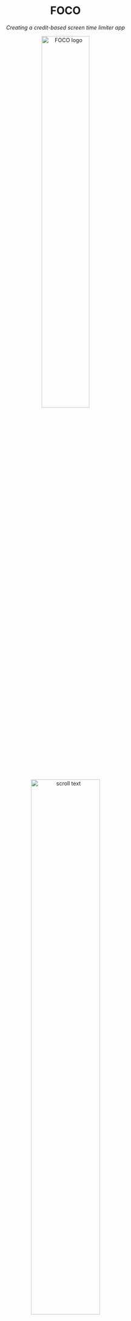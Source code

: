 <div align="center">
  <h1>FOCO</h1>
  <p><i>Creating a credit-based screen time limiter app</i></p>
</div>

<p align="center" width="100%">
  <img src="https://github.com/user-attachments/assets/abd27cd1-354c-4444-a4e4-9a6791ea4a2c" alt="FOCO logo" style="width:50%; height:auto;">
  <img src="https://github.com/user-attachments/assets/5b2ea9c0-fc97-4613-9180-8ba76ed7a04d" alt="scroll text" style="width:60%; height:auto;">
</p>

<div align="center" width="100%">
  <h2>Our Team (Group 13)</h2>

  | BUCS ID | Name            |
  | ------ | ---------------- |
  | mdc63  | Marilyn D'Costa  |
  | pm2038 | Ptolemy Morris   |
  | tp873  | Tom Pecher       |
  | dr761  | Dhru Randeria    |
  | gr553  | George Rawlinson |
</div>

# FOCO: Business Execution Report

## Table of Contents
<!-- TOC start -->
- [1. Overview of FOCO](#1-foco-overview)
  * [1.1 Our Customer](#11-customer)
  * [1.2 Customer Needs](#12-customer-needs)
  * [1.3 Value Proposition](#13-value-proposition)
  * [1.4 Meeting Customer Needs](#14-meeting-customer-needs)
  * [1.5 Unique Selling Proposition](#15-seling-proposition)
- [2. Methodology](#2-methodology)
  * [2.1. Team Roles](#21-team-roles)
  * [2.2. Agile Framework](#22-agile)
  * [2.3. Meeting Our Current Business Plan](#23-meeting-bp)
- [3. Completion](#3-completion)
  * [3.1 Website](#31-website)
  * [3.2 LinkedIn](#32-linkedin)
  * [3.3 Prototypes](#33-prototypes)
  * [3.4 Pipeline manager](#34-#pipeline)
- [4. Business Plan Progression](#4-plan-progression)
  * [4.1. Issue 1 - 2.6.2 Primary Challenges and Risks](#41-issue1)
  * [4.2. Issue 2 - 2.7 Assumptions and Risk Assessment](#42-issue2)
  * [4.3. Issue 3 - 2.2 Use Cases and Storyboarding](#43-issue3)
- [5. Raising Capital](#5-raising-capital)
- [6. Product Testing](#6-product-testing)
  * [6.1. Usability Studies](#61-user-studies)
  * [6.2. User Feedback](#62-user-feedback)
- [7. Conclusion](#7-conclusion)
- [References](#references)
- [Appendices](#appendices)
<!-- TOC end -->

<!-- TOC --><a name="1-foco-overview"></a>
## 1. Overview of FOCO
FOCO is a productivity app that implements a coin-based system to minimise screen time on reductive apps. FOCO works by giving users a specific amount of coins, which the user can then spend based on the apps they are using. At the start of the week, the user must configure the settings for the apps on their device. They can either set a negative number of coins, which is used for reductive apps, or a positive number for productive apps. The number of coins they set for an app would be the rate at which they gain or lose coins, whilst interacting with that app for a specific amount of time. If the user runs out of coins, all reductive apps would be blocked on their device and the only way the user would be able to access these apps would be to spend time interacting with productive apps.

<!-- TOC --><a name="11-customer"></a>
### 1.1 Our Customer
FOCO is aimed at people wanting to improve their wellbeing or productivity. Despite our app being able to target a lot of demographics due to screen time dependency being a widespread issue [[1]](#ref-1), FOCO’s main audience is students and working professionals as these audiences most likely need to focus on projects at school or work and would need to reduce their screen time on reductive apps in order to focus more on tasks that could benefit their education or professional lifestyle. We also chose students and working professionals as our main audience because our team have had personal experiences with having screen-time-related issues, which has given us motivation to create this app. As a result of our app being focused on increasing productivity, our marketing strategy also involves getting sponsorships or promotions from apps or content creators that focus on education, wellbeing or productivity.

<!-- TOC --><a name="12-customer-needs"></a>
### 1.2 Customer Needs
Customers seeking a screen time manager app are primarily motivated by a desire to regain control over their digital habits. Many users struggle with excessive time spent on unproductive apps like social media, mobile games, or content streaming platforms, often at the expense of their mental health, productivity, or personal goals. These users are looking for a tool that goes beyond passive tracking and actively supports behavior change. They want an intuitive, engaging system that helps them not only become aware of their screen time patterns but also provides clear, motivating incentives to reduce usage on apps they deem unproductive.

<!-- TOC --><a name="13-value-proposition"></a>
### 1.3 Value Proposition
Our product is a coin-based screen time management app designed with an emphasis on flexibility while still promoting lasting changes in behavior. During the initial setup, users assign a value—or "cost"—to each app they use. This cost can be positive, negative, or neutral, depending on whether they view the app as productive, unproductive, or somewhere in between.

Each day, users are given a set screen time budget in the form of coins. As they use their devices, time spent on apps will either spend, earn, or have no effect on their daily coin balance, based on the values they’ve set. This system gives users the freedom to make intentional choices about how they spend their time, offering day-to-day flexibility while still encouraging mindful use.

By turning screen time management into a budgeting game, our app helps users become more aware of their habits and empowers them to take control—without rigid restrictions. The goal is to make reducing unproductive screen time both achievable and motivating, while still leaving room for balance and enjoyment.

<!-- TOC --><a name="14-meeting-customer-needs"></a>
### 1.4 Meeting Customer Needs
Our product is a coin-based screen time management app designed with an emphasis on flexibility while still promoting lasting changes in behavior. During the initial setup, users assign a value—or "cost"—to each app they use. This cost can be positive, negative, or neutral, depending on whether they view the app as productive, unproductive, or somewhere in between.

Each day, users are given a set screen time budget in the form of coins. As they use their devices, time spent on apps will either spend, earn, or have no effect on their daily coin balance, based on the values they’ve set. This system gives users the freedom to make intentional choices about how they spend their time, offering day-to-day flexibility while still encouraging mindful use.

By turning screen time management into a budgeting game, our app helps users become more aware of their habits and empowers them to take control—without rigid restrictions. The goal is to make reducing unproductive screen time both achievable and motivating, while still leaving room for balance and enjoyment.

<!-- TOC --><a name="15-selling-proposition"></a>
### 1.5 Unique Selling Proposition
Our product’s primary value proposition lies in its substantially lower cost, enabled by a zero operating cost model that leverages users’ existing storage infrastructure. In contrast, market alternatives such as Opal — our leading competitor — charge $19.99 per month or $99.99 annually, with similar pricing models seen across the industry, due to the additional server costs of these companies and significant markup. This pricing disparity presents a significant market opportunity for a low-cost, user-friendly app blocking solution.

Moreover, our integrated coin system offers a distinctive advantage by introducing a gamified experience that encourages users to reduce screen time in an engaging and effective way.

<!-- TOC --><a name="2-methodology"></a>
## 2. Methodology
<!-- How have we run our business so far?  -->

<!-- TOC --><a name="21-team-roles"></a>
### 2.1. Team Roles
We set up team roles based on individual strengths in order to create a suitable prototype for our users quickly. We have 5 members, who all have distinct roles: CEO, CFO, CMO, Developer Lead and Product Manager. When selecting our roles, because all of us have previously worked in a coursework group, we could easily identify each member’s core strengths and knew how the dynamic between us would be, as well as how to boost team morale efficiently. It should be noted that the current stage of the company that all team members share responsibility, and as the company matures the roles may change as they become more strictly defined.

| Name             | Role     | Reasons Why They are Suitable for the Role  |         
| ---------------- |------------------| ------------------------------------------- |
| Tom Pecher       | CEO              | Has prior experience as a team leader in university projects |
| Marilyn D'Costa  | CFO              | Specialises in data science and business strategy in her computer science degree |
| Dhru Randeria    | CMO              | Has prior work experience as a social media ambassador for the University of Bath |
| George Rawlinson | Developer Lead   | Has a high level of technical proficiency and previous work experience as a professional software developer |
| Ptolemy Morris   | Product Manager  | Has previous stakeholder engagement experience |


<!-- TOC --><a name="22-agile"></a>
### 2.2. Agile Framework
We used an Agile methodology to execute the initial plans of our business. We chose this methodology because it is a collaborative framework that has worked well for us when we last worked together and suits with the dynamics of our team as well as the need to design a prototype and create an app to market for this assignment. Additionally, Agile is flexible and adaptible. This is beneficial especially, if at any stage of executing our business, its current direction is not working, which can happen often in a product’s initial stages because user needs and market conditions can change rapidly, especially if a product has novelty elements, which our app does. Furthermore, because Agile is faster to implement than other methodologies, it would therefore allow us to gain feedback and start monetising earlier, especially as we are releasing an early version of our app.

However, despite the strengths of the Agile framework for executing our business in its initial stages, there are also drawbacks to using this methodology, especially if we want to use the framework beyond the initial stages of developing FOCO. One of the main challenges is that the Agile Framework can cause us to lack planning in the long-term as the methodology focuses on short sprints and could lead to a lack of big-picture thinking, which is needed in entrepreneurship. This could lead to our team developing a product that does not have a coherent overall strategy. In order to mitigate this, we arranged weekly meetings to discuss individual progress and to evaluate whether our progress aligns well with FOCO’s strategic direction. A challenge that we also addressed is customer confusion that can arise, especially when demonstrating our app to early users because Agile methodologies have frequent updates and features can easily change, which can lead to confusion. To mitigate this challenge, we initially advertised our app to students within our department for early feedback before we started marketing to students in other departments at our university because computer science students are familiar with the Agile methodology and user testing and could give us more insightful feedback that could help us identify weaknesses in our product that may cause user confusion. Looking towards the future, an issue that can arise is scaling because Agile is a suitable methodology for small teams but, if we gain additional members as our business develops, we may need to consider methodologies such as SCRUM or Waterfall in order to deal with more members and new team dynamics. 

<!-- TOC --><a name="23-meeting-bp"></a>
### 2.3. Meeting Our Current Business Plan
To initialise our business plan, we implemented a working prototype in Figma and designed a website for advertising our app. We also worked on marketing our app towards students at our university by creating posters and flyers to hand out to students around campus to gain early customers. We initially started with students studying computer science because computer science students are very familiar with user testing and could provide us some additional insight compared to students unfamiliarised usability tests work. Furthermore, as computer science students, we believed that, we would have a common ground to talk about, especially with third or fourth-year students as they may also be enrolled in the Entrepreneurship module.


<!-- TOC --><a name="3-completion"></a>
## 3. Completion
<!-- What we have done so far?  -->


<!-- TOC --><a name="31-website"></a>
### 3.1. Website 
In today's digital-first world, our website serves as both our virtual storefront and our most powerful brand ambassador. For FOCO, a platform dedicated to mindful technology use, having a thoughtful online presence isn't just practical - it's essential to our mission and growth strategy.

#### Our domain: Simple, Professional, Memorable

We carefully selected the domain [https://focodigital.co.uk/](https://focodigital.co.uk/) to embody our core values:

- **Intuitive and memorable**: “FOCO” (Derived from Focus Corporation), our business name, is short and distinctive, and instantly conveys our purpose.
- **Professional and approachable**: The name signals credibility while remaining friendly and accessible.
- **Available across platforms: This consistency helps users find us easily through search, social media, or word of mouth.**

#### User - Centric Design Philosophy

Every element of our website has been thoughtfully crafted with our users needs at the forefront:

- **Intuitive Navigation**: Clean menu structure allowing visitors to find information with minimal clicks
- **Responsive Design**: Seamless experience across all devices, with adaptive scaling to fit the user’s device
- **Fast Loading times: Respecting our visitors’ time and attention - practicing what we preach about digital efficiency.**

#### Content that Converts

Our website content strikes a careful balance between informing the user and inspiring action:

- **Clear Value Proposition**: Immediately communicating how FOCO solves the universal problem of digital distraction
- **Evidence-Based Approach**: Incorporating research on digital wellness to build credibility
- **Authentic Testimonials**: Real user stories highlighting tangible benefits like improved productivity, better sleep, and increased mindfulness
- **Compelling Calls-to-Action**: Strategically placed prompts encouraging visitors to download or learn more


<!-- TOC --><a name="32-linkedin"></a>
### 3.2. LinkedIn
Establishing a professional LinkedIn presence for FOCO was identified as a crucial early step in executing our business plan and transitioning from concept to active market engagement. We created a dedicated company page, meticulously populating it with key details including our mission, value proposition, relevant industry tags, and location, ensuring a comprehensive and professional representation of the brand. Initial content posts, such as the introduction to FOCO and its focus on digital wellbeing, were published to begin building awareness and driving engagement towards our primary platform. This online hub serves as a vital tool for implementing our initial marketing strategy, particularly for identifying and initiating contact with potential university and workplace partners as outlined in our plan, and for establishing credibility with prospective users and investors.

Demonstrating entrepreneurial resourcefulness and a commitment to maximizing impact within budget constraints, the team acquired a LinkedIn account for £5 from a connection. Crucially, this account retained its unused Premium free trial—a necessary maneuver as our marketing lead had already exhausted their personal trial eligibility. This creative solution allowed us to access Premium features immediately, circumventing the significant standard monthly subscription cost. The initiative was undertaken specifically to accelerate our outreach efforts and gain a competitive edge. Premium features unlock enhanced visibility for our content and enable direct InMail messaging to key stakeholders, such as experienced app developers, potential mentors, or partnership managers within target organizations. This capability is invaluable for bypassing gatekeepers, capturing the attention of influential individuals, and initiating meaningful conversations that might otherwise be difficult to secure. Furthermore, access to more detailed analytics via Premium will allow us to track engagement, understand our audience better, and refine our communication strategy, ultimately supporting our goal of building momentum and validating FOCO's market potential.


<!-- TOC --><a name="33-prototypes"></a>
### 3.3. Prototypes

#### Functionality Prototype
Based on our risk assessment from our business plan, it was clear to us that successfully and safely overriding other applications would likely be challenging. For this reason, we choose to attack this problem early on by immediately beginning the prototyping process. Our final goal for an MVP is to create a Flutter-based system whose only functionality is to block access to a specified app (the rest of the functionality is superficial and can easily be added afterwards). We chose Flutter as our desired framework due to its cross-platform compatibility, which we believe to be vital to the business model. However, as we anticipated, this functionality is much harder to implement than we had initially thought and we have currently been unsuccessful in implementing this feature in Flutter. This led us back to reassessing our risk assessment to figure out how to deal with this issue (see 4.1). Fortunately, many have had similar issues online and after conducting research on similar systems, we have found several similar systems which we are actively testing to find a solution to our problem. Our Flutter prototype can be found at: [https://github.com/TheGogy/foco](#https://github.com/TheGogy/foco).

Since progress with Flutter was very slow, we decided to split our development team, half of which worked on the Flutter system and the other half going back to basics, specifically into making a Python script for Linux only. We did this with the idea that by solving this problem, we could then build upon it until we have a working product that works on all operating systems. This proved to be very successful and we were quickly able to make an implementation that can block access any application. Whilst working as intended, this script is still far too primitive and unsafe to ever be considered an adequate product as its manipulation of system processes has not yet been fully tested and safeguarded against potentially dangerous bugs. Nevertheless, we are very close to having a working system, despite being confined to Linux for the time being. We hope that very soon, we will be able to complete the rest of the functionality (the credit system and customisation) and soon be able to expand to other operating systems. This prototype can be found here: [https://github.com/Tom-Pecher/AppSlayer](#https://github.com/Tom-Pecher/AppSlayer).

<!-- TOC --><a name="34-pipeline"></a>
### 3.4. Pipeline Manager App

We created a custom-built Partnership Pipeline Manager app (See appendix [1](#appendix-1) using Microsoft Power Apps to streamline and professionalise FOCO’s outreach process. The development journey included both low-fidelity and high-fidelity prototype (See appendix [0](#appendix-0)), which helped shape the final product through feedback and iteration. The app centralises partnership leads into a single visual pipeline, replacing fragmented tracking across WhatsApp and Discord. It enables us to manage outreach stages, assign ownership, and ensure consistent follow-ups through integrated LinkedIn and email touchpoints. To improve usability, we outsourced a 30-minute session with a UI/UX consultant who provided valuable design advice that directly informed the app’s look and feel.


To support and amplify our outreach strategy, we also utilised a free trial of LinkedIn Premium. This allowed us to directly message decision-makers, significantly increasing engagement and making the most of the new pipeline manager. The app and LinkedIn Premium were used in tandem — the app tracked the progress of each lead, while LinkedIn enabled direct, targeted messaging. Additionally, we designed and purchased printed posters to advertise FOCO at events and within university spaces. These posters (See appendix [3](#appendix-3) and [2](#appendix-2)) helped spark conversations and raise awareness, building momentum for partnership opportunities. Together, these tools have brought clarity, structure, and increased visibility to FOCO’s outreach efforts.


#### Design Prototype
When thinking about the design of our app and how the user would navigate through the app, we created a low-fidelity prototype using Figma that differentiated itself from the other prototype that focuses on functionality. When designing the low-fidelity prototype, we considered how whether the user would be able to easily navigate through the app and made sure that the font size, buttons and text boxes were designed so that the user can easily navigate through the app without making too many mistakes. We also considered how to make the the text easily readable to the user and made sure that the backgrounds had a high level of contrast from the text and button colours of our app. 

For our Figma Prototype, we have designed the free model for now and have the following pages:

- Login and Sign Up: allows the user to create an account and to keep their screen-time data private
- Main Menu: allows the user to see whether they can configure their setting yet based on whether they are locked or unlocked. From this page, the user can be directed to a Configure Settings or User Insights page
- Configure Settings: allows the user to adjust the coins that an app can gain or lose at a given rate
- User Insights: allows the user to see how many hours they have spent on an app per day, month and year

Once a user has logged in or signed up, they can sign out by clicking the user icon.


<!-- TOC --><a name="4-plan-progression"></a>
## 4. Business Plan Progression
<!-- How far we have gotten with the business plan?  -->

Clearly, since first laying out our production timeline, we have made good progress towards setting up a sustainable and thriving business framework, already tackling a number of goals laid out in the Priority Roadmap Section (3.1). However, since then, we have also come across new information/insights. A good business plan is a dynamic one, hence we would like to point out some of the most notable changes we are making to proposed product and business strategy.


<!-- TOC --><a name="41-issue1"></a>
### 4.1. Issue 1 - 2.6.2 Primary Challenges and Risks

#### Blocking Apps Successfully
<!-- How do we ensure that the MVP can actually block other apps? -->

In our planning phase, we correctly identified the ability (or lack thereof) of our app successfully blocking/restricting other apps as the greatest "existential threat" to our product. Whilst it is clear that others have successfully implemented such features, we were unsure how difficult this would be and so we immediately turned our attention to prototyping and verifying this for ourselves after the planning phase concluded. From this initial prototyping phase, we have confirmed that it is quite difficult to restrict other apps in this way. As a result, we have focussed our attention on researching, particularly in the Flutter documentation as well as similar projects and threads related to app restriction.

#### Going Cross-Platform
<!-- How do we ensure functionality across all OSs? -->

Following on from this, we have identified a number of potential methods and are in the process of testing each one. However, these methods are now raising a second potential risk to the business plan as several of them are OS specific, and so using them would mean narrowing our target audience quite significantly. We believe this to be a pertinent issue as a lack of cross-compatibility would substantially limit our potential revenue and are considering different ways of circumventing this issue (mainly, whether we keep researching for an all-encompassing solution for each OS, or implementing specific solutions for each one).


<!-- TOC --><a name="42-issue2"></a>
### 4.2. Issue 2 - 2.7 Assumptions and Risk Assessment

On a related topic, we will be adding the issue of cross-compatibility to our official risk assessment based on the reasoning specified above.


<!-- TOC --><a name="43-issue3"></a>
### 4.3. Issue 3 - 2.2 Use Cases and Storyboarding

#### Setting permissions
<!-- How will the system interact with app permission settings? -->

While we have several potential methods with different approaches, one area in which they all share from is their use of permissions. From the beginning, it was obvious to us that the app would require the user to allow FOCO with some form of permissions, however it seems that we overlooked this when writing out our business plan. Hence, we will add this part of the user experience to our storyboards. Furthermore, we have begun noting down (from our prototyping) what specific permissions may be required.


#### Blocking method
<!-- How will the blocking method be manifested to the user? -->

Additionally, we also decided to rethink how the blocking/restriction would actually be manifested to the user. While superficial, we did not properly consider what the block would look like, whether simply creating a notification or fully displaying a window to the user. Such gaps in design are to be expected as each of us has our own ideas and we all implicity have a collective idea, yet we failed to properly transfer this to our design. We are continuing to mull over the best way to present this to the user (since this is the primary barrier, we believe that implementing this well or poorly will impact how effectively FOCO assists the user psychologically in conquering their bad screen habits). As part of this, we are revisiting our market research and rigorously documenting the methods used by our competitors, weighting up their pros and cons, and we will soon use this to inform the development of our initial product.



<!-- TOC --><a name="5-raising-capital"></a>
## 5. Raising Capital 
<!-- How have we raised money to support the business in the initial phase?  -->

At this time we already have approached various friends and family for investment. This investment will be used to fund the initial marketing budget in order to start building a brand. We have had so signs of interesting with from a investors. This initial investment will go towards the marketing of our product specifically on TikTok (as this is, by definition, is our target audience). The target for this  initial capital raise is £3000 as TikTok estimates to convert to 50,000 clicks, which will establish our presence and allow our product to start spreading by word of mouth. This would also allow us to recoup our initial investment if only 6% of those who clicked purchased only one month of premium.

List of prospective investors:

| Investor  | Investment | Equity |
| --- | --- | --- |
| Charlotte Morris | £1000 | 6.7% |
| TJ Rawlinson | £500  | 3.3% |
| Jitesh Randeria | £500  | 3.3% |
| Sammy Ndenecho | £150 | 1% |
| Total | £2150 | 14.3% |

This investment however is all contingent on the completion of a working v1.0 of our app being published to the google play store. In order to get to this point the team has/is planning to cover the upfront costs as they are relatively small and as such are able to be payed out of pocket by the team, these include:

- £7.50 - **Domain Acquisition:** We secured https://focodigital.co.uk as our digital headquarters, prioritizing this investment to establish a professional online presence from day one. We researched our options for purchasing this domain, and found that Cloudflare was the easiest option, as it worked well as a hosting provider, and was a reputable source for domain purchasing.
- £25.00 - **Google Play:** Initially, we decided to launch on Google play instead of the App Store. This is because we have completed our initial development on Flutter Studio, which emulates an Android phone, and additionally the pricing model is much cheaper to get started, taking a 15% cut instead of Apple’s 30% cut.
- £50 - **Company House Registration (Planned):** We intend to register *The Focus Corporation* as a limited company with Companies House in the near future. This will formalize our operations, providing legal protection to our investors. Setting up as a limited company also opens the door to more professional opportunities, such as business banking and grant applications, while securing our brand name officially.


<!-- TOC --><a name="6-product-testing"></a>
## 6. Product Testing
<!-- How have we tested the product and what results did we get?  -->

<!-- TOC --><a name="61-user-studies"></a>
### 6.1. User Studies

We got users to provide us feedback for our Figma low-fidelity prototype and our website. We asked users whether it is easy to navigate through the Figma prototype and the website, what they liked about their design and whether they could think of anything that could help in regards to the layout of these interfaces that could benefit users.

<!-- TOC --><a name="62-user-feedback"></a>
### 6.2. User Feedback

From the feedback we have received so far, users have agreed that the website is easy to navigate and the layout of our prototype is easy to understand for users. Notable positive feedback that was mentioned was that there was not massive blocks of text, which made it easy for users to read and understand, and that the pictures in our website did not take over from the content of our website but worked in a way to help users to easily visualise how our app works in order to help out our customers. 

The main criticism we had was that the contrast between the headings of our website and the backgrounds could be more defined because a more defined contrast can help older users or users with visual impairments to view the content of our website easily. Another criticism we received was that one of our graphs could have been explained in a bit more detail as it was confusing to one of our users because it look like the user would spend more time using FOCO, when our graph was supposed to represent the amount of time left in the day from using FOCO in comparison to not using FOCO.

A suggestion that was given for our website was to include video content that can demonstrate how our app works either by an explanation of how the coin system works or a visual demonstration of a user interacting with our app. This is feedback that we will plan to implement once we have a complete version of our app as we want to market our app via social media. We believe that a YouTube channel that has videos to demonstrate our app or working with content creators in a field related to productivity, such as wellbeing or education, to demonstrate and review our app would be useful to market our app, especially because there are many student content creators that promote being productive and offer advice in order to motivate their audience to be productive in order to succeed [[a]](#ref-a).

For our Figma prototype, we did not receive many points of criticism because most users agreed that they liked the contrast between the background colours and the text and methods of user input, which made it easy for users to read and to navigate. However, from looking at our prototype after sending it to users for testing, we noticed that it could be easier for users to understand when they can reconfigure their app settings if some text could display how long the user has until they can reconfigure their settings. Another thing that we have not considered in our low-fidelity prototype is user personalisation, which we could create by creating a Personalisation Settings page that could appear alongside the sign out option when the user icon is pressed. This personalisation page could be used to allow the user to change font size or colour, font type or background colour in order to improve user navigation and readability. This could be especially useful to neurodivergent audiences the neurodiverse find it easier, if there are specific colours [[b]](#ref-b) or fonts [[c]](#ref-c) used.


<!-- TOC --><a name="7-conclusion"></a>
## 7. Conclusion
<!-- How do we evaluate our progress and what will we do next?  -->

In conclusion, our journey with FOCO has not only helped us create a tool aimed at improving digital wellbeing, but also provided us with a strong foundation in entrepreneurship. Throughout the development of FOCO, we were able to connect with a number of potential investors who saw the value and impact of our app. After thoughtful discussions and negotiations, we decided to allocate a total of 20% equity in exchange for their combined investment, which will be secured once our prototype is ready for public release.

Even before securing this major investment, we made several key moves using our initial seed funds. These included acquiring a domain for FOCO’s website and purchasing a Google Play license, allowing us to publish the app on the Play Store and make it accessible to Android users worldwide. These early steps were crucial in laying the groundwork for FOCO's public presence and upcoming launch.

Overall, this project has given us valuable insight into what it takes to build and grow a startup - from idea validation and prototype development, to pitching investors and making strategic business decisions. While we’re proud of how far FOCO has come, this is just the beginning. We’re committed to continuing the development of FOCO and expanding its reach, helping more people take control of their digital lives and find balance in an increasingly connected world.

<!-- TOC --><a name="references"></a>
## References

<!-- LINK --><a name="ref-1"></a>
[1] Harmony Healthcare IT (2025) _Phone screen time statistics_ (Online). Available at: https://www.harmonyhit.com/phone-screen-time-statistics/ (Accessed: 16 March 2025)


[a] Whitehall, E. (2020). _How StudyTube is Changing Education_ (Online). United Kingdom: The Indiependent. Available at: https://www.indiependent.co.uk/how-studytube-is-changing-education/ (Accessed: 16 March 2025)

[b] Jones, G. (2021). _The Ultimate Guide to Autism Friendly Colours_ [Online]. s.l.: Experia. Available from: https://www.experia.co.uk/blog/ultimate-guide-to-autism-friendly-colours/ [Accessed 13/4/2025].

[c] Anon, n.d. _Dyslexia friendly style guide_ [Online]. Bracknell: The British Dyslexia Association. Available from: https://www.bdadyslexia.org.uk/advice/employers/creating-a-dyslexia-friendly-workplace/dyslexia-friendly-style-guide [Accessed 13/4/2025].


<!-- TOC --><a name="appendices"></a>
## Appendices

<!-- TOC --><a name="appendix-0"></a>
### Appendix 0 - Low fidelity prototypes
<img width="721" alt="app0-0" src="https://github.com/user-attachments/assets/725af213-6d1c-4332-b363-b9bf49b3bc70" />
![app0-1](https://github.com/user-attachments/assets/cc0dda57-ad4e-478f-b893-2ca30c946657)


<!-- TOC --><a name="appendix-1"></a>
### Appendix 1 - Final product - Partnership pipeline manager app
![app1-0](https://github.com/user-attachments/assets/9eacd4dc-e5eb-4443-9eeb-f087b73f187c)
![app1-1](https://github.com/user-attachments/assets/e8bd181c-1c7c-430b-a66b-133f63e577aa)
![app1-2](https://github.com/user-attachments/assets/722b7f4b-f4a3-4fa6-9676-e82800bce151)
![app1-3](https://github.com/user-attachments/assets/7ef23cc5-42f6-45c1-aac8-6616da82cd72)

<!-- TOC --><a name="appendix-2"></a>
### Appendix 2 - Our linkedin
<img width="608" alt="app2-1" src="https://github.com/user-attachments/assets/27d76160-19b5-46dc-823c-9c9585f2a577" />
<img width="431" alt="app2-0" src="https://github.com/user-attachments/assets/d1c7093f-66e3-49d9-9cb7-3db485c94153" />

<!-- TOC --><a name="appendix-3"></a>
### Appendix 3 - Distributing our poster for physical advertisement
<img width="441" alt="app3-1" src="https://github.com/user-attachments/assets/c37ff13c-1a23-422e-8366-53192a6405d7" />
![app3-0](https://github.com/user-attachments/assets/46e9a612-d4ea-4b6c-ae83-ccb993376641)
